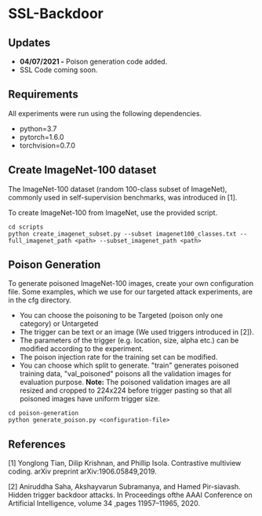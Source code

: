 # SSL-Backdoor

## Updates
+ **04/07/2021 -** Poison generation code added.
+ SSL Code coming soon.

## Requirements

All experiments were run using the following dependencies.

+ python=3.7
+ pytorch=1.6.0
+ torchvision=0.7.0

## Create ImageNet-100 dataset
The ImageNet-100 dataset (random 100-class subset of ImageNet), commonly   used   in   self-supervision benchmarks, was introduced in [1].

To create ImageNet-100 from ImageNet, use the provided script.
```
cd scripts
python create_imagenet_subset.py --subset imagenet100_classes.txt --full_imagenet_path <path> --subset_imagenet_path <path>
```
## Poison Generation

To generate poisoned ImageNet-100 images, create your own configuration file. Some examples, which we use for our targeted attack experiments, are in the cfg directory. 

+ You can choose the poisoning to be Targeted (poison only one category) or Untargeted
+ The trigger can be text or an image (We used triggers introduced in [2]).
+ The parameters of the trigger (e.g. location, size, alpha etc.) can be modified according to the experiment.
+ The poison injection rate for the training set can be modified.
+ You can choose which split to generate. "train" generates poisoned training data, "val_poisoned" poisons all the validation images for evaluation purpose.
**Note:** The poisoned validation images are all resized and cropped to 224x224 before trigger pasting so that all poisoned images have uniform trigger size.
```
cd poison-generation
python generate_poison.py <configuration-file>
```

## References
[1] Yonglong Tian, Dilip Krishnan, and Phillip Isola. Contrastive multiview coding. arXiv preprint arXiv:1906.05849,2019.

[2] Aniruddha Saha, Akshayvarun Subramanya, and Hamed Pir-siavash.  Hidden trigger backdoor attacks.  In Proceedings ofthe AAAI Conference on Artificial Intelligence, volume 34 ,pages 11957–11965, 2020.
